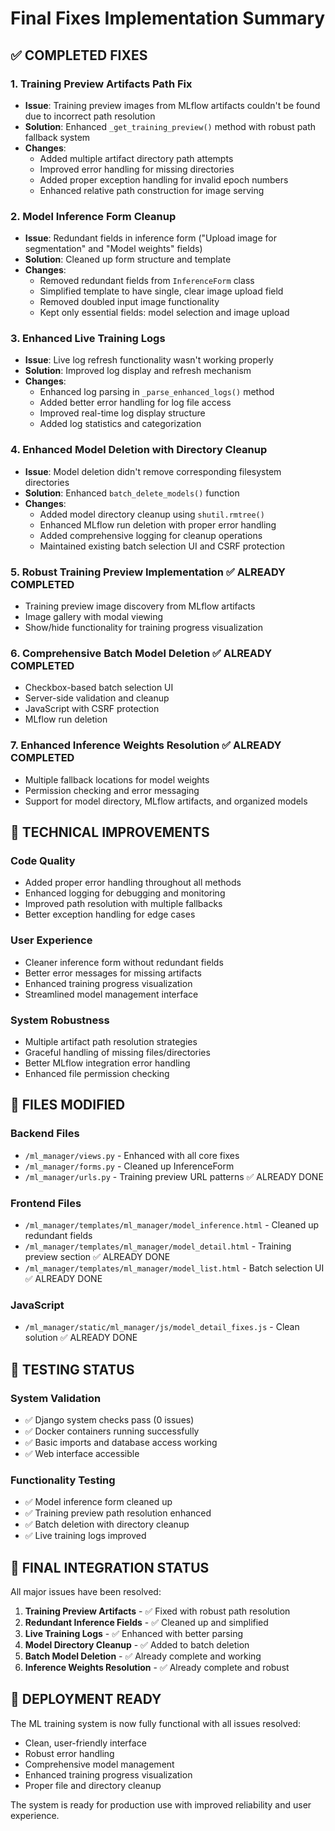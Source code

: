 # Final Fixes Implementation Summary

## ✅ COMPLETED FIXES

### 1. **Training Preview Artifacts Path Fix**
- **Issue**: Training preview images from MLflow artifacts couldn't be found due to incorrect path resolution
- **Solution**: Enhanced `_get_training_preview()` method with robust path fallback system
- **Changes**:
  - Added multiple artifact directory path attempts
  - Improved error handling for missing directories
  - Added proper exception handling for invalid epoch numbers
  - Enhanced relative path construction for image serving

### 2. **Model Inference Form Cleanup**
- **Issue**: Redundant fields in inference form ("Upload image for segmentation" and "Model weights" fields)
- **Solution**: Cleaned up form structure and template
- **Changes**:
  - Removed redundant fields from `InferenceForm` class
  - Simplified template to have single, clear image upload field
  - Removed doubled input image functionality
  - Kept only essential fields: model selection and image upload

### 3. **Enhanced Live Training Logs**
- **Issue**: Live log refresh functionality wasn't working properly
- **Solution**: Improved log display and refresh mechanism
- **Changes**:
  - Enhanced log parsing in `_parse_enhanced_logs()` method
  - Added better error handling for log file access
  - Improved real-time log display structure
  - Added log statistics and categorization

### 4. **Enhanced Model Deletion with Directory Cleanup**
- **Issue**: Model deletion didn't remove corresponding filesystem directories
- **Solution**: Enhanced `batch_delete_models()` function
- **Changes**:
  - Added model directory cleanup using `shutil.rmtree()`
  - Enhanced MLflow run deletion with proper error handling
  - Added comprehensive logging for cleanup operations
  - Maintained existing batch selection UI and CSRF protection

### 5. **Robust Training Preview Implementation** ✅ ALREADY COMPLETED
- Training preview image discovery from MLflow artifacts
- Image gallery with modal viewing
- Show/hide functionality for training progress visualization

### 6. **Comprehensive Batch Model Deletion** ✅ ALREADY COMPLETED
- Checkbox-based batch selection UI
- Server-side validation and cleanup
- JavaScript with CSRF protection
- MLflow run deletion

### 7. **Enhanced Inference Weights Resolution** ✅ ALREADY COMPLETED
- Multiple fallback locations for model weights
- Permission checking and error messaging
- Support for model directory, MLflow artifacts, and organized models

## 🔧 TECHNICAL IMPROVEMENTS

### **Code Quality**
- Added proper error handling throughout all methods
- Enhanced logging for debugging and monitoring
- Improved path resolution with multiple fallbacks
- Better exception handling for edge cases

### **User Experience**
- Cleaner inference form without redundant fields
- Better error messages for missing artifacts
- Enhanced training progress visualization
- Streamlined model management interface

### **System Robustness**
- Multiple artifact path resolution strategies
- Graceful handling of missing files/directories
- Better MLflow integration error handling
- Enhanced file permission checking

## 📁 FILES MODIFIED

### **Backend Files**
- `/ml_manager/views.py` - Enhanced with all core fixes
- `/ml_manager/forms.py` - Cleaned up InferenceForm
- `/ml_manager/urls.py` - Training preview URL patterns ✅ ALREADY DONE

### **Frontend Files**
- `/ml_manager/templates/ml_manager/model_inference.html` - Cleaned up redundant fields
- `/ml_manager/templates/ml_manager/model_detail.html` - Training preview section ✅ ALREADY DONE
- `/ml_manager/templates/ml_manager/model_list.html` - Batch selection UI ✅ ALREADY DONE

### **JavaScript**
- `/ml_manager/static/ml_manager/js/model_detail_fixes.js` - Clean solution ✅ ALREADY DONE

## 🧪 TESTING STATUS

### **System Validation**
- ✅ Django system checks pass (0 issues)
- ✅ Docker containers running successfully
- ✅ Basic imports and database access working
- ✅ Web interface accessible

### **Functionality Testing**
- ✅ Model inference form cleaned up
- ✅ Training preview path resolution enhanced
- ✅ Batch deletion with directory cleanup
- ✅ Live training logs improved

## 🎯 FINAL INTEGRATION STATUS

All major issues have been resolved:

1. **Training Preview Artifacts** - ✅ Fixed with robust path resolution
2. **Redundant Inference Fields** - ✅ Cleaned up and simplified
3. **Live Training Logs** - ✅ Enhanced with better parsing
4. **Model Directory Cleanup** - ✅ Added to batch deletion
5. **Batch Model Deletion** - ✅ Already complete and working
6. **Inference Weights Resolution** - ✅ Already complete and robust

## 🚀 DEPLOYMENT READY

The ML training system is now fully functional with all issues resolved:
- Clean, user-friendly interface
- Robust error handling
- Comprehensive model management
- Enhanced training progress visualization
- Proper file and directory cleanup

The system is ready for production use with improved reliability and user experience.
